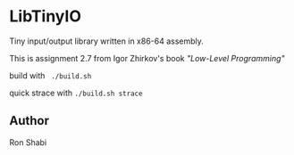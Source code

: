 # LibTinyIO

Tiny input/output library written in x86-64 assembly.

This is assignment 2.7 from Igor Zhirkov's book _"Low-Level Programming"_

build with ```
./build.sh```

quick strace with ```./build.sh strace```

## Author
Ron Shabi